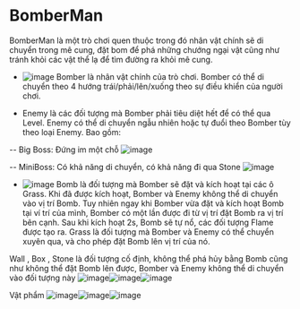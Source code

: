 # BomberMan
BomberMan là một trò chơi quen thuộc trong đó nhân vật chính sẽ di chuyển trong mê cung, đặt bom để phá những chướng ngại vật cũng như tránh khỏi các vật thể lạ để tìm đường ra khỏi mê cung. 
- ![image](https://user-images.githubusercontent.com/62598736/168737340-84e2a805-4ba3-43b5-bf38-660b0415c6bf.png) Bomber là nhân vật chính của trò chơi. Bomber có thể di chuyển theo 4 hướng trái/phải/lên/xuống theo sự điều khiển của người chơi.

-  Enemy là các đối tượng mà Bomber phải tiêu diệt hết để có thể qua Level. Enemy có thể di chuyển ngẫu nhiên hoặc tự đuổi theo Bomber tùy theo loại Enemy. Bao gồm:

-- Big Boss: Đứng im một chỗ
  ![image](https://user-images.githubusercontent.com/62598736/168737554-00ecc226-3037-48ef-bc2c-5a144f2897a4.png)
 
-- MiniBoss: Có khả năng di chuyển, có khả năng đi qua Stone
  ![image](https://user-images.githubusercontent.com/62598736/168737744-94edba30-6879-4165-97e3-c228effeab4d.png)
  
- ![image](https://user-images.githubusercontent.com/62598736/168738166-661f085c-b48f-47d3-9e7f-252776ab4006.png) Bomb là đối tượng mà Bomber sẽ đặt và kích hoạt tại các ô Grass. Khi đã được kích hoạt, Bomber và Enemy không thể di chuyển vào vị trí Bomb. Tuy nhiên ngay khi Bomber vừa đặt và kích hoạt Bomb tại ví trí của mình, Bomber có một lần được đi từ vị trí đặt Bomb ra vị trí bên cạnh. Sau khi kích hoạt 2s, Bomb sẽ tự nổ, các đối tượng Flame được tạo ra.
Grass là đối tượng mà Bomber và Enemy có thể  chuyển xuyên qua, và cho phép đặt Bomb lên vị trí của nó.

Wall , Box , Stone   là đối tượng cố định, không thể phá hủy bằng Bomb cũng như không thể đặt Bomb lên được, Bomber và Enemy không thể di chuyển vào đối tượng này
![image](https://user-images.githubusercontent.com/62598736/168738526-d7ffc1b0-c3c5-4612-a1b8-0a34e44821c7.png)![image](https://user-images.githubusercontent.com/62598736/168738585-3f31cb79-8cb5-4d65-a486-b03e64c363bb.png)![image](https://user-images.githubusercontent.com/62598736/168738638-a4d18d8b-ee52-4969-a700-8ee7e42444a4.png)

Vật phẩm
![image](https://user-images.githubusercontent.com/62598736/168738681-61e80be4-0642-4467-ab46-418c45f8333a.png)![image](https://user-images.githubusercontent.com/62598736/168738704-c05afe98-f537-4496-bddf-7208e536e3e9.png)![image](https://user-images.githubusercontent.com/62598736/168738744-e593e79d-132a-4a50-847d-f1546c29978c.png)
